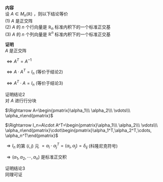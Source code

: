 **内容**  
设 $A\in M_n(\mathbb R)$ ，则以下结论等价  
 $(1)\ A$ 是正交阵  
 $(2)\ A$ 的 $n$ 个行向量是 $\mathbb R_n$ 标准内积下的一个标准正交基  
 $(3)\ A$ 的 $n$ 个列向量是 $\mathbb R^n$ 标准内积下的一个标准正交基  
  
**证明**  
 $A$ 是正交阵  
  
 $\Leftrightarrow A^T=A^{-1}$   
  
 $\Leftrightarrow A\cdot A^T=I_n$  (等价于结论2)  
  
 $\Leftrightarrow A^T\cdot A=I_n$  (等价于结论3)  
  
证明结论2  
对 $A$ 进行行分块  
  
 $\Rightarrow A=\begin{pmatrix}\alpha_1\\\ \alpha_2\\\ \vdots\\\ \alpha_n\end{pmatrix}$   
  
 $\Rightarrow I_n=A\cdot A^T=\begin{pmatrix}\alpha_1\\\ \alpha_2\\\ \vdots\\\ \alpha_n\end{pmatrix}\cdot\begin{pmatrix}\alpha_1^T,\alpha_2^T,\cdots, \alpha_n^T\end{pmatrix}$   
  
 $\Rightarrow I_n$ 的第 $(i,j)$ 元 $=\alpha_i\cdot\alpha_j^T=(\alpha_i,\alpha_j)=\delta_{ij}$ (科隆尼克符号)  
  
 $\Rightarrow(\alpha_1,\alpha_2,\cdots, \alpha_n)$ 是标准正交积  
  
证明结论3  
同理可证  
